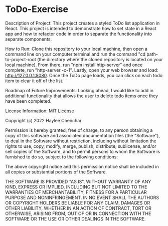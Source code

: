 # ToDo-Exercise
Description of Project: This project creates a styled ToDo list application in React.  This project is intended to demonstrate how to set state in a React app and how to refactor code in order to separate the functionality into separate components.

How to Run: Clone this repository to your local machine, then open a command line on your computer terminal and run the command "cd path-to-project-root (the directory where the cloned repository is located on your local machine). From there, run "npm install http-server" and once complete, run "http-server -c-1". Lastly, open your web browser and load: http://127.0.0.1:8080. Once the ToDo page loads, you can click on each todo item to clear it off of the list.

Roadmap of Future Improvements: Looking ahead, I would like to add in additional functionality that allows the user to delete todo items once they have been completed.

License Information: MIT License

Copyright (c) 2022 Haylee Chenchar

Permission is hereby granted, free of charge, to any person obtaining a copy of this software and associated documentation files (the "Software"), to deal in the Software without restriction, including without limitation the rights to use, copy, modify, merge, publish, distribute, sublicense, and/or sell copies of the Software, and to permit persons to whom the Software is furnished to do so, subject to the following conditions:

The above copyright notice and this permission notice shall be included in all copies or substantial portions of the Software.

THE SOFTWARE IS PROVIDED "AS IS", WITHOUT WARRANTY OF ANY KIND, EXPRESS OR IMPLIED, INCLUDING BUT NOT LIMITED TO THE WARRANTIES OF MERCHANTABILITY, FITNESS FOR A PARTICULAR PURPOSE AND NONINFRINGEMENT. IN NO EVENT SHALL THE AUTHORS OR COPYRIGHT HOLDERS BE LIABLE FOR ANY CLAIM, DAMAGES OR OTHER LIABILITY, WHETHER IN AN ACTION OF CONTRACT, TORT OR OTHERWISE, ARISING FROM, OUT OF OR IN CONNECTION WITH THE SOFTWARE OR THE USE OR OTHER DEALINGS IN THE SOFTWARE.
